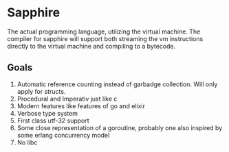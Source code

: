 # Sapphire

The actual programming language, utilizing the virtual machine.
The compiler for sapphire will support both streaming the vm instructions directly
to the virtual machine and compiling to a bytecode.


## Goals

1. Automatic reference counting instead of garbadge collection. Will only apply for structs.
2. Procedural and Imperativ just like c
3. Modern features like features of go and elixir
4. Verbose type system
5. First class utf-32 support
6. Some close representation of a goroutine, probably one also inspired by some erlang concurrency model
7. No libc

